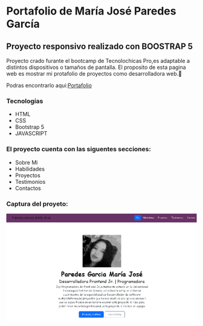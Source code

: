 # Portafolio de María José Paredes García
## Proyecto responsivo realizado con BOOSTRAP 5

Proyecto crado furante el bootcamp de Tecnolochicas Pro,es adaptable a distintos dispositivos o tamaños de pantalla.
El proposito de esta pagina web es mostrar mi protafolio de proyectos como desarrolladora web.💜

Podras encontrarlo aqui:[Portafolio](https://github.com/MAJOGARCIA66?tab=repositories)


### Tecnologías
* HTML
* CSS
* Bootstrap 5
* JAVASCRIPT


### El proyecto cuenta con las siguentes secciones:

* Sobre Mi
* Habilidades
* Proyectos
* Testimonios
* Contactos

### Captura del proyeto:

![captura del proyecto](/asets/portafolio_img.png)